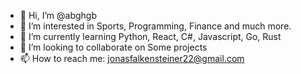 - 👋 Hi, I’m @abghgb
- 👀 I’m interested in Sports, Programming, Finance and much more.
- 🌱 I’m currently learning Python, React, C#, Javascript, Go, Rust
- 💞️ I’m looking to collaborate on Some projects
- 📫 How to reach me: jonasfalkensteiner22@gmail.com

<!---
abghgb/abghgb is a ✨ special ✨ repository because its `README.md` (this file) appears on your GitHub profile.
You can click the Preview link to take a look at your changes.
--->
